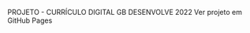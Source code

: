 PROJETO - CURRÍCULO DIGITAL GB DESENVOLVE 2022
Ver projeto em <a src="https://limadanilo93.github.io">GitHub Pages</a>